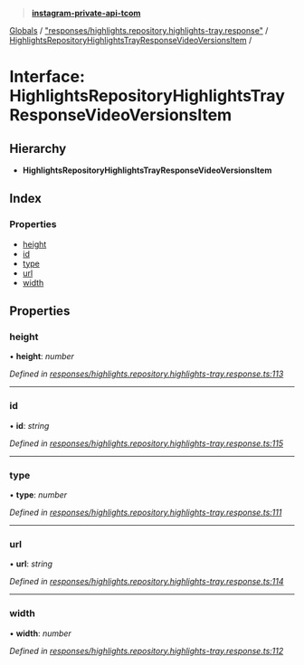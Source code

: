 > **[instagram-private-api-tcom](../README.md)**

[Globals](../README.md) / ["responses/highlights.repository.highlights-tray.response"](../modules/_responses_highlights_repository_highlights_tray_response_.md) / [HighlightsRepositoryHighlightsTrayResponseVideoVersionsItem](_responses_highlights_repository_highlights_tray_response_.highlightsrepositoryhighlightstrayresponsevideoversionsitem.md) /

# Interface: HighlightsRepositoryHighlightsTrayResponseVideoVersionsItem

## Hierarchy

* **HighlightsRepositoryHighlightsTrayResponseVideoVersionsItem**

## Index

### Properties

* [height](_responses_highlights_repository_highlights_tray_response_.highlightsrepositoryhighlightstrayresponsevideoversionsitem.md#height)
* [id](_responses_highlights_repository_highlights_tray_response_.highlightsrepositoryhighlightstrayresponsevideoversionsitem.md#id)
* [type](_responses_highlights_repository_highlights_tray_response_.highlightsrepositoryhighlightstrayresponsevideoversionsitem.md#type)
* [url](_responses_highlights_repository_highlights_tray_response_.highlightsrepositoryhighlightstrayresponsevideoversionsitem.md#url)
* [width](_responses_highlights_repository_highlights_tray_response_.highlightsrepositoryhighlightstrayresponsevideoversionsitem.md#width)

## Properties

###  height

• **height**: *number*

*Defined in [responses/highlights.repository.highlights-tray.response.ts:113](https://github.com/cuonglnhust/instagram-private-api-tcom/blob/3e16058/src/responses/highlights.repository.highlights-tray.response.ts#L113)*

___

###  id

• **id**: *string*

*Defined in [responses/highlights.repository.highlights-tray.response.ts:115](https://github.com/cuonglnhust/instagram-private-api-tcom/blob/3e16058/src/responses/highlights.repository.highlights-tray.response.ts#L115)*

___

###  type

• **type**: *number*

*Defined in [responses/highlights.repository.highlights-tray.response.ts:111](https://github.com/cuonglnhust/instagram-private-api-tcom/blob/3e16058/src/responses/highlights.repository.highlights-tray.response.ts#L111)*

___

###  url

• **url**: *string*

*Defined in [responses/highlights.repository.highlights-tray.response.ts:114](https://github.com/cuonglnhust/instagram-private-api-tcom/blob/3e16058/src/responses/highlights.repository.highlights-tray.response.ts#L114)*

___

###  width

• **width**: *number*

*Defined in [responses/highlights.repository.highlights-tray.response.ts:112](https://github.com/cuonglnhust/instagram-private-api-tcom/blob/3e16058/src/responses/highlights.repository.highlights-tray.response.ts#L112)*